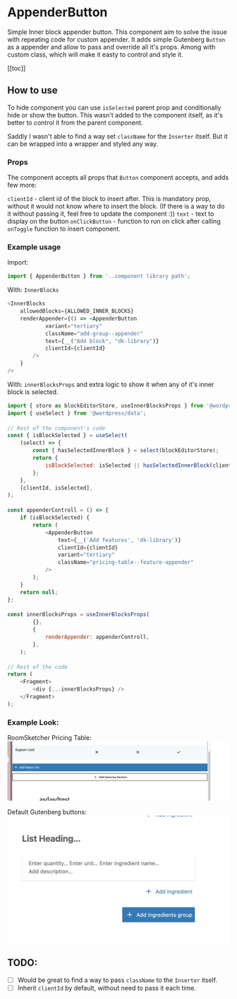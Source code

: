 # AppenderButton

Simple Inner block appender button.
This component aim to solve the issue with repeating code for custom appender.
It adds simple Gutenberg `Button` as a appender and allow to pass and override all it's props.
Among with custom class, which will make it easty to control and style it.

[[toc]]
## How to use
To hide component you can use `isSelected` parent prop and conditionally hide or show the button.
This wasn't added to the component itself, as it's better to control it from the parent component.

Saddly I wasn't able to find a way set `className` for the `Inserter` itself. But it can be wrapped into a wrapper and styled any way.

### Props
The component accepts all props that `Button` component accepts, and adds few more:

`clientId` - client id of the block to insert after. This is mandatory prop, without it would not know where to insert the block. (If there is a way to do it without passing it, feel free to update the component :))
`text` - text to display on the button
`onClickButton` - function to run on click after calling `onToggle` function to insert component.


### Example usage

Import:
```jsx
import { AppenderButton } from '..component library path';
```

With: `InnerBlocks`
```js
<InnerBlocks
	allowedBlocks={ALLOWED_INNER_BLOCKS}
	renderAppender={() => <AppenderButton 
			variant="tertiary"
			className="add-group--appender"
			text={__("Add block", "dk-library")}
			clientId={clientId}
		/>
	}
/>
```

With: `innerBlocksProps` and extra logic to show it when any of it's inner block is selected.
```js
import { store as blockEditorStore, useInnerBlocksProps } from '@wordpress/block-editor';
import { useSelect } from '@wordpress/data';

// Rest of the component's code
const { isBlockSelected } = useSelect(
	(select) => {
		const { hasSelectedInnerBlock } = select(blockEditorStore);
		return {
			isBlockSelected: isSelected || hasSelectedInnerBlock(clientId),
		};
	},
	[clientId, isSelected],
);

const appenderControll = () => {
	if (isBlockSelected) {
		return (
			<AppenderButton
				text={__('Add features', 'dk-library')}
				clientId={clientId}
				variant="tertiary"
				className="pricing-table--feature-appender"
			/>
		);
	}
	return null;
};

const innerBlocksProps = useInnerBlocksProps(
		{},
		{
			renderAppender: appenderControll,
		},
	);

// Rest of the code 
return (
	<Fragment>
		<div {...innerBlocksProps} />
	</Fragment>
);
```

### Example Look:

RoomSketcher Pricing Table:
![RoomSketcher](./screenshots/image_rs.jpg)

Default Gutenberg buttons:
![Default](./screenshots/image_default.jpg)


## TODO:
- [ ] Would be great to find a way to pass `className` to the `Inserter` itself.
- [ ] Inherit `clientId` by default, without need to pass it each time.